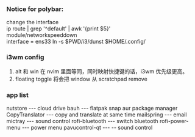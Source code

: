 ### Notice for polybar:

change the interface  
 ip route | grep '^default' | awk '{print $5}'  
 module/networkspeeddown  
 interface = ens33
ln -s $PWD/i3/dunst $HOME/.config/

### i3wm config

1. alt 和 win 在 nvim 里面等同，同时映射快捷键的话，i3wm 优先级更高。
2. floating toggle 将会把 window 从 scratchpad remove

### app list

nutstore --- cloud drive
bauh --- flatpak snap aur package manager  
CopyTranslator --- copy and translate at same time
mailspring --- email
mictray --- sound control
rofi-bluetooth --- switch bluetooth
rofi-power-menu  ---  power menu
pavucontrol-qt  --- -- sound control
